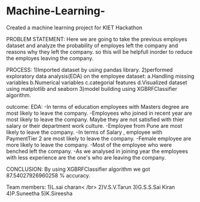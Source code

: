 # Machine-Learning-
Created a machine learning project for KIET Hackathon

PROBLEM STATEMENT:
Here we are going to take the previous employes dataset and analyze the probability of employes left the company and reasons why they left the company.
so this will be helpfull inorder to reduce the employes leaving the company.

PROCESS:
1)Imported dataset by using pandas library.
2)performed exploratory data analysis(EDA) on the employee dataset:
  a.Handling missing variables
  b.Numerical variables 
  c.categorial features
  d.Visualized dataset using matplotlib and seaborn
3)model building using XGBRFClassifier algorithm.

outcome:
EDA:
-In terms of education employees with Masters degree are most likely to leave the company.
-Employees who joined in recent year are most likely to leave the company. Maybe they are not satisfied with thier salary or their department work culture.
-Employee from Pune are most likely to leave the company.
-In terms of Salary , employee with PaymentTier 2 are most likely to leave the company.
-Female employee are more likely to leave the company.
-Most of the employee who were benched left the company.
-As we analysed in joining year the employees with less experience are the one's who are leaving the company.

CONCLUSION:
By using XGBRFClassifier algorithm we got 87.54027926960258 % accuracy.

Team members:
1)L.sai charan< /br>
2)V.S.V.Tarun
3)G.S.S.Sai Kiran
4)P.Suneetha
5)K.Sireesha
